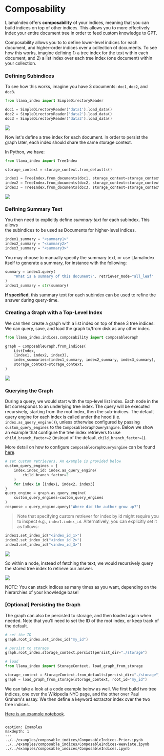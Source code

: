 # Composability


LlamaIndex offers **composability** of your indices, meaning that you can build indices on top of other indices. This allows you to more effectively index your entire document tree in order to feed custom knowledge to GPT.

Composability allows you to to define lower-level indices for each document, and higher-order indices over a collection of documents. To see how this works, imagine defining 1) a tree index for the text within each document, and 2) a list index over each tree index (one document) within your collection.

### Defining Subindices
To see how this works, imagine you have 3 documents: `doc1`, `doc2`, and `doc3`.

```python
from llama_index import SimpleDirectoryReader

doc1 = SimpleDirectoryReader('data1').load_data()
doc2 = SimpleDirectoryReader('data2').load_data()
doc3 = SimpleDirectoryReader('data3').load_data()
```

![](/_static/composability/diagram_b0.png)

Now let's define a tree index for each document. In order to persist the graph later, each index should share the same storage context.

In Python, we have:

```python
from llama_index import TreeIndex

storage_context = storage_context.from_defaults()

index1 = TreeIndex.from_documents(doc1, storage_context=storage_context)
index2 = TreeIndex.from_documents(doc2, storage_context=storage_context)
index3 = TreeIndex.from_documents(doc3, storage_context=storage_context)
```

![](/_static/composability/diagram_b1.png)

### Defining Summary Text

You then need to explicitly define *summary text* for each subindex. This allows  
the subindices to be used as Documents for higher-level indices.

```python
index1_summary = "<summary1>"
index2_summary = "<summary2>"
index3_summary = "<summary3>"
```

You may choose to manually specify the summary text, or use LlamaIndex itself to generate
a summary, for instance with the following:

```python
summary = index1.query(
    "What is a summary of this document?", retriever_mode="all_leaf"
)
index1_summary = str(summary)
```

**If specified**, this summary text for each subindex can be used to refine the answer during query-time. 

### Creating a Graph with a Top-Level Index

We can then create a graph with a list index on top of these 3 tree indices:
We can query, save, and load the graph to/from disk as any other index.

```python
from llama_index.indices.composability import ComposableGraph

graph = ComposableGraph.from_indices(
    ListIndex,
    [index1, index2, index3],
    index_summaries=[index1_summary, index2_summary, index3_summary],
    storage_context=storage_context,
)

```

![](/_static/composability/diagram.png)


### Querying the Graph

During a query, we would start with the top-level list index. Each node in the list corresponds to an underlying tree index. 
The query will be executed recursively, starting from the root index, then the sub-indices.
The default query engine for each index is called under the hood (i.e. `index.as_query_engine()`), unless otherwise configured by passing `custom_query_engines` to the `ComposableGraphQueryEngine`.
Below we show an example that configure the tree index retrievers to use `child_branch_factor=2` (instead of the default `child_branch_factor=1`).


More detail on how to configure `ComposableGraphQueryEngine` can be found [here](/reference/query/query_engines/graph_query_engine.rst).


```python
# set custom retrievers. An example is provided below
custom_query_engines = {
    index.index_id: index.as_query_engine(
        child_branch_factor=2
    ) 
    for index in [index1, index2, index3]
}
query_engine = graph.as_query_engine(
    custom_query_engines=custom_query_engines
)
response = query_engine.query("Where did the author grow up?")
```

> Note that specifying custom retriever for index by id
> might require you to inspect e.g., `index1.index_id`.
> Alternatively, you can explicitly set it as follows:
```python
index1.set_index_id("<index_id_1>")
index2.set_index_id("<index_id_2>")
index3.set_index_id("<index_id_3>")
```

![](/_static/composability/diagram_q1.png)

So within a node, instead of fetching the text, we would recursively query the stored tree index to retrieve our answer.

![](/_static/composability/diagram_q2.png)

NOTE: You can stack indices as many times as you want, depending on the hierarchies of your knowledge base! 


### [Optional] Persisting the Graph

The graph can also be persisted to storage, and then loaded again when needed. Note that you'll need to set the 
ID of the root index, or keep track of the default.

```python
# set the ID
graph.root_index.set_index_id("my_id")

# persist to storage
graph.root_index.storage_context.persist(persist_dir="./storage")

# load 
from llama_index import StorageContext, load_graph_from_storage

storage_context = StorageContext.from_defaults(persist_dir="./storage")
graph = load_graph_from_storage(storage_context, root_id="my_id")
```


We can take a look at a code example below as well. We first build two tree indices, one over the Wikipedia NYC page, and the other over Paul Graham's essay. We then define a keyword extractor index over the two tree indices.

[Here is an example notebook](https://github.com/jerryjliu/llama_index/blob/main/docs/examples/composable_indices/ComposableIndices.ipynb).


```{toctree}
---
caption: Examples
maxdepth: 1
---
../../examples/composable_indices/ComposableIndices-Prior.ipynb
../../examples/composable_indices/ComposableIndices-Weaviate.ipynb
../../examples/composable_indices/ComposableIndices.ipynb
```